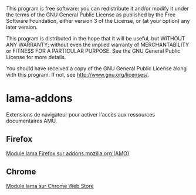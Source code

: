 This program is free software: you can redistribute it and/or modify
it under the terms of the GNU General Public License as published by
the Free Software Foundation, either version 3 of the License, or
(at your option) any later version.

This program is distributed in the hope that it will be useful,
but WITHOUT ANY WARRANTY; without even the implied warranty of
MERCHANTABILITY or FITNESS FOR A PARTICULAR PURPOSE.  See the
GNU General Public License for more details.

You should have received a copy of the GNU General Public License
along with this program.  If not, see <http://www.gnu.org/licenses/>.

# lama-addons

Extensions de navigateur pour activer l'accès aux ressources documentaires AMU.

## Firefox

[Module lama Firefox sur addons.mozilla.org \(AMO\)](https://addons.mozilla.org/fr/firefox/addon/lama/)

## Chrome

[Module lama sur Chrome Web Store](https://chrome.google.com/webstore/detail/lama/cakeojbohkollebkgkdigjgfkjnahchh)

